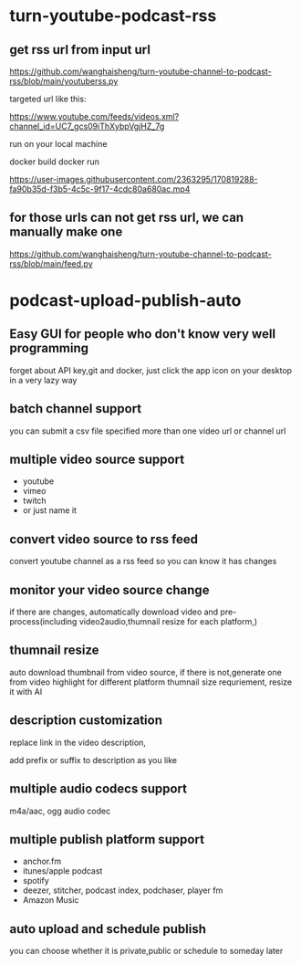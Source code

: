 # turn-youtube-podcast-rss



## get rss url from input url 

https://github.com/wanghaisheng/turn-youtube-channel-to-podcast-rss/blob/main/youtuberss.py

targeted url like this:

https://www.youtube.com/feeds/videos.xml?channel_id=UC7_gcs09iThXybpVgjHZ_7g



run on your local machine 

docker build 
docker run 


https://user-images.githubusercontent.com/2363295/170819288-fa90b35d-f3b5-4c5c-9f17-4cdc80a680ac.mp4


## for those urls can not get rss url, we can manually make one 

https://github.com/wanghaisheng/turn-youtube-channel-to-podcast-rss/blob/main/feed.py


# podcast-upload-publish-auto



## Easy GUI for people who don't know very well programming 

forget about API key,git and docker, just click the app icon on your desktop in a very lazy way

## batch channel support
you can submit a csv file specified more than one video url or channel url


## multiple video  source support

* youtube
* vimeo
* twitch
* or just name it

## convert video source to rss feed

convert youtube channel as a rss feed so you can know it has changes

## monitor your video source change

if there are changes, automatically download video and pre-process(including video2audio,thumnail resize for each platform,)


## thumnail resize

auto download thumbnail from video source, if there is not,generate one from video highlight
for different platform thumnail size requriement, resize it with AI


## description customization

replace link in the video description,

add prefix or suffix to description as you like 
## multiple audio codecs support


  m4a/aac, ogg audio codec 
  
## multiple publish platform support  

* anchor.fm  
* itunes/apple podcast
* spotify
* deezer, stitcher, podcast index, podchaser, player fm 
* Amazon Music

## auto upload and schedule publish

you can choose whether it is private,public or schedule to someday later
